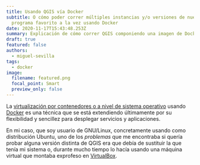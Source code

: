 ```yaml
---
title: Usando QGIS vía Docker
subtitle: O cómo poder correr múltiples instancias y/o versiones de nuestro
  programa favorito a la vez usando Docker
date: 2020-11-17T15:43:48.253Z
summary: Explicación de cómo correr QGIS componiendo una imagen de Docker
draft: true
featured: false
authors:
  - miguel-sevilla
tags:
  - docker
image:
  filename: featured.png
  focal_point: Smart
  preview_only: false
---
```

La [virtualización por contenedores o a nivel de sistema operativo](https://es.wikipedia.org/wiki/Virtualizaci%C3%B3n_a_nivel_de_sistema_operativo) usando [Docker](https://es.wikipedia.org/wiki/Docker_(software)) es una técnica que se está extendiendo últimamente por su flexibilidad y sencillez para desplegar servicios y aplicaciones.

En mi caso, que soy usuario de GNU/Linux, concretamente usando como distribución Ubuntu, uno de los *problemas* que me encontraba si quería probar alguna versión distinta de QGIS era que debía de sustituir la que tenía mi sistema o, durante mucho tiempo lo hacía usando una máquina virtual que montaba exprofeso en [VirtualBox](https://es.wikipedia.org/wiki/VirtualBox).

